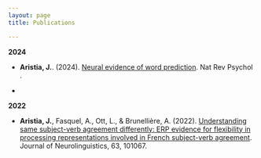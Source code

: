 ```yaml
---
layout: page
title: Publications

---
```

**2024**

- **Aristia, J.**. (2024). [Neural evidence of word prediction](https://doi.org/10.1038/s44159-024-00279-z). Nat Rev Psychol .

- 
**2022**

- **Aristia, J.**, Fasquel, A., Ott, L., & Brunellière, A. (2022). [Understanding same subject-verb agreement differently: ERP evidence for flexibility in processing representations involved in French subject-verb agreement](https://www.sciencedirect.com/science/article/abs/pii/S0911604422000112). Journal of Neurolinguistics, 63, 101067. 
